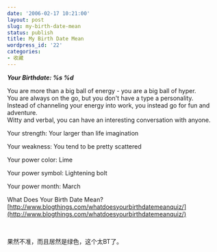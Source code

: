 ```yaml
---
date: '2006-02-17 10:21:00'
layout: post
slug: my-birth-date-mean
status: publish
title: My Birth Date Mean
wordpress_id: '22'
categories:
- 收藏
---
```


***Your Birthdate: %s %d***




  
You are more than a big ball of energy - you are a big ball of hyper.  
You are always on the go, but you don't have a type a personality.  
Instead of channeling your energy into work, you instead go for fun and adventure.  
Witty and verbal, you can have an interesting conversation with anyone.




Your strength: Your larger than life imagination




Your weakness: You tend to be pretty scattered




Your power color: Lime




Your power symbol: Lightening bolt




Your power month: March




  
What Does Your Birth Date Mean?  
[http://www.blogthings.com/whatdoesyourbirthdatemeanquiz/](http://www.blogthings.com/whatdoesyourbirthdatemeanquiz/)




 




果然不准，而且居然是绿色，这个太BT了。
